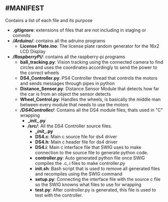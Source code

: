 #MANIFEST
-------

Contains a list of each file and its purpose

*   **.gitignore**: 
      extensions of files that are not including in staging or commits
*   ***/Arduino/***: 
      contains all the adruino programs
	* **License Plate.ino**: 
	    The license plate random generator for the 16x2 LCD Display  
* 	***/RaspberryPi/***: 
      contains all the raspberry-pi programs
	* **ball_tracking.py**: 
	  Vision tracking using the connected camera to find circles and uses the coordinates accordingly to send the power to the correct wheels
	* **DS4_Controller.py**: 
	    PS4 Controller thread that controls the motors and sends messages through pipes in python
	* **Distance_Sensor.py**: 
	  Distance Sensor Module that detects how far the car is from an object the sensor detects
	* **Wheel_Control.py**: 
	  Handles the wheels, is basically the middle man between every module that needs to use the motors
	* ***/DS4Controller/***:
	  Contains all the DS4 module files, thats used in "C" wrapping
	  * **\__init__\.py**
	  * ***/src/***:
	    All the DS4 Controller source files.
        * **\__init__\.py**
        * **DS4.c**: 
        	Main c source file for ds4 driver
        * **DS4.h**: 
        	Main c header file for ds4 driver
        * **DS4.i**:
        	Main c interface file that SWIG uses to make connection to the source file to generate python code.
        * **controller.py**:
        	Auto generated python file once SWIG compiles the .c,.i files to make controller.py
        * **init.sh**:
       	Bash script that is used to remove all generated files and recompiles using the SWIG command
        * **setup.py**:
       	Connecting the interface file with the source c file so the SWIG knowns what files to use for wrapping
        * **test.py**:
       		After controller.py is generated, this file is used to test with the controller.
